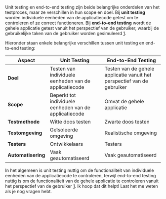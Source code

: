 Unit testing en end-to-end testing zijn beide belangrijke onderdelen van het testproces, maar ze verschillen in hun scope en doel. Bij **unit testing** worden individuele eenheden van de applicatiecode getest om te controleren of ze correct functioneren. Bij **end-to-end testing** wordt de gehele applicatie getest vanuit het perspectief van de gebruiker, waarbij de gebruikelijke taken van de gebruiker worden gesimuleerd [1](https://testsigma.com/blog/unit-test-vs-e2e-test/).

Hieronder staan enkele belangrijke verschillen tussen unit testing en end-to-end testing:

|**Aspect**|**Unit Testing**|**End-to-End Testing**|
|---|---|---|
|**Doel**|Testen van individuele eenheden van de applicatiecode|Testen van de gehele applicatie vanuit het perspectief van de gebruiker|
|**Scope**|Beperkt tot individuele eenheden van de applicatiecode|Omvat de gehele applicatie|
|**Testmethode**|Witte doos testen|Zwarte doos testen|
|**Testomgeving**|Geïsoleerde omgeving|Realistische omgeving|
|**Testers**|Ontwikkelaars|Testers|
|**Automatisering**|Vaak geautomatiseerd|Vaak geautomatiseerd|

In het algemeen is unit testing nuttig om de functionaliteit van individuele eenheden van de applicatiecode te controleren, terwijl end-to-end testing nuttig is om de functionaliteit van de gehele applicatie te controleren vanuit het perspectief van de gebruiker [1](https://testsigma.com/blog/unit-test-vs-e2e-test/). Ik hoop dat dit helpt! Laat het me weten als je nog vragen hebt.